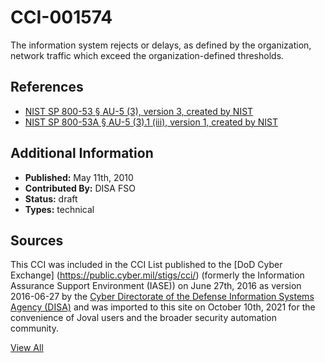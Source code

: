 # CCI-001574

The information system rejects or delays, as defined by the organization, network traffic which exceed the organization-defined thresholds.

## References ##

* [NIST SP 800-53 § AU-5 (3), version 3, created by NIST](http://csrc.nist.gov/publications/PubsSPs.html)
* [NIST SP 800-53A § AU-5 (3).1 (iii), version 1, created by NIST](http://csrc.nist.gov/publications/PubsSPs.html)


## Additional Information ##

* **Published:** May 11th, 2010
* **Contributed By:** DISA FSO
* **Status:** draft
* **Types:** technical

## Sources ##

This CCI was included in the CCI List published to the [DoD Cyber Exchange]
(https://public.cyber.mil/stigs/cci/) (formerly the Information Assurance Support Environment
(IASE)) on June 27th, 2016 as version 2016-06-27 by the [Cyber Directorate of the Defense 
Information Systems Agency (DISA)](https://public.cyber.mil/about-cyber/) and was imported to 
this site on October 10th, 2021 for the convenience of Joval users and the broader security automation community.

[View All](../README.md)
